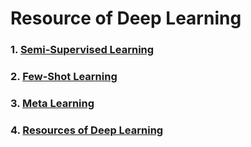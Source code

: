 # Resource of Deep Learning
### 1. [Semi-Supervised Learning](/Semi-Superviser_Model.md)
### 2. [Few-Shot Learning](/Few-Shot_Learning.md)
### 3. [Meta Learning](/Meta_Learning.md)
### 4. [Resources of Deep Learning](/Tutorials_and_Resources.md)
